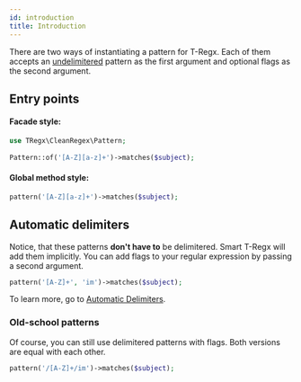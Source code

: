 ```yaml
---
id: introduction
title: Introduction
---
```


There are two ways of instantiating a pattern for T-Regx. Each of them accepts an [undelimitered](delimiters.md) pattern
as the first argument and optional flags as the second argument. 

## Entry points

#### Facade style:
```php
use TRegx\CleanRegex\Pattern;
 
Pattern::of('[A-Z][a-z]+')->matches($subject);
```

#### Global method style:
```php
pattern('[A-Z][a-z]+')->matches($subject);
```

## Automatic delimiters

Notice, that these patterns **don't have to** be delimitered. Smart T-Regx will add them implicitly.
You can add flags to your regular expression by passing a second argument.
```php
pattern('[A-Z]+', 'im')->matches($subject);
```

To learn more, go to [Automatic Delimiters](delimiters.md).

### Old-school patterns

Of course, you can still use delimitered patterns with flags. Both versions are equal with each other.
```php
pattern('/[A-Z]+/im')->matches($subject);
```
